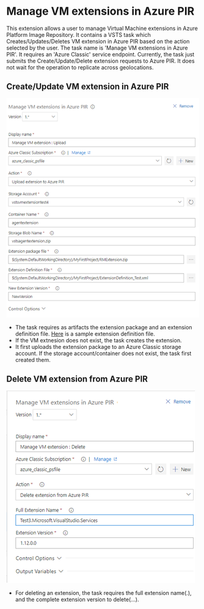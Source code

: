 # Manage VM extensions in Azure PIR
This extension allows a user to manage Virtual Machine extensions in Azure Platform Image Repository. It contains a VSTS task which Creates/Updates/Deletes VM extension in Azure PIR based on the action selected by the user. The task name is 'Manage VM extensions in Azure PIR'. It requires an 'Azure Classic' service endpoint. Currently, the task just submits the Create/Update/Delete extension requests to Azure PIR. It does not wait for the operation to replicate across geolocations.

## Create/Update VM extension in Azure PIR
![Create/Update extension in Azure PIR snapshot](images/CreateOrUpdate_UX.png)
* The task requires as artifacts the extension package and an extension definition file. [Here](https://github.com/Azure/azure-marketplace/wiki/Publishing-and-testing-the-Extension-handler#create-a-definition-file-with-extension-meta-data) is a sample extension definition file.
* If the VM extnesion does not exist, the task creates the extension.
* It first uploads the extension package to an Azure Classic storage account. If the storage account/container does not exist, the task first created them.

## Delete VM extension from Azure PIR
![Delete extension in Azure PIR snapshot](images/Delete_UX.png)
* For deleting an extension, the task requires the full extension name(<Publisher name>.<Extension name>), and the complete extension version to delete(<Major version>.<Minor version>.<Patch>.<Revision>).
